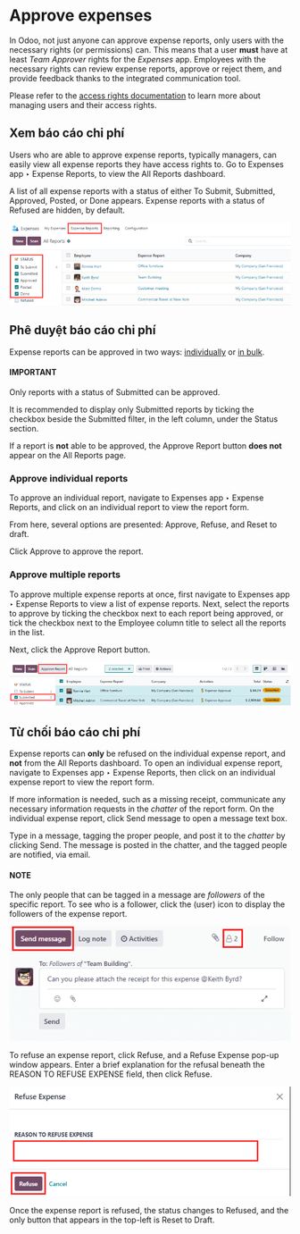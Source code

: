 # Approve expenses

In Odoo, not just anyone can approve expense reports, only users with the necessary rights (or
permissions) can. This means that a user **must** have at least *Team Approver* rights for the
*Expenses* app. Employees with the necessary rights can review expense reports, approve or reject
them, and provide feedback thanks to the integrated communication tool.

Please refer to the [access rights documentation](../../general/users.md) to learn more
about managing users and their access rights.

## Xem báo cáo chi phí

Users who are able to approve expense reports, typically managers, can easily view all expense
reports they have access rights to. Go to Expenses app ‣ Expense Reports, to view
the All Reports dashboard.

A list of all expense reports with a status of either To Submit, Submitted,
Approved, Posted, or Done appears. Expense reports with a status
of Refused are hidden, by default.

![Reports to validate are found on the Reports to Approve page.](approve_expenses/expense-reports-list.png)

## Phê duyệt báo cáo chi phí

Expense reports can be approved in two ways: [individually](#expenses-individual) or [in
bulk](#expenses-multiple).

#### IMPORTANT
Only reports with a status of Submitted can be approved.

It is recommended to display only Submitted reports by ticking the checkbox beside
the Submitted filter, in the left column, under the Status section.

If a report is **not** able to be approved, the Approve Report button **does not**
appear on the All Reports page.

<a id="expenses-individual"></a>

### Approve individual reports

To approve an individual report, navigate to Expenses app ‣ Expense Reports, and
click on an individual report to view the report form.

From here, several options are presented: Approve,  Refuse, and
Reset to draft.

Click Approve to approve the report.

<a id="expenses-multiple"></a>

### Approve multiple reports

To approve multiple expense reports at once, first navigate to Expenses app ‣
Expense Reports to view a list of expense reports. Next, select the reports to approve by ticking
the checkbox next to each report being approved, or tick the checkbox next to the
Employee column title to select all the reports in the list.

Next, click the Approve Report button.

![Approve multiple reports by clicking the checkboxes next to each report.](approve_expenses/approve-report.png)

## Từ chối báo cáo chi phí

Expense reports can **only** be refused on the individual expense report, and **not** from the
All Reports dashboard. To open an individual expense report, navigate to
Expenses app ‣ Expense Reports, then click on an individual expense report to
view the report form.

If more information is needed, such as a missing receipt, communicate any necessary information
requests in the *chatter* of the report form. On the individual expense report, click
Send message to open a message text box.

Type in a message, tagging the proper people, and post it to the *chatter* by clicking
Send. The message is posted in the chatter, and the tagged people are notified, via
email.

#### NOTE
The only people that can be tagged in a message are *followers* of the specific report. To see
who is a follower, click the <i class="fa fa-user-o"></i> (user) icon to display the followers
of the expense report.

![Send messages in the chatter.](approve_expenses/chatter.png)

To refuse an expense report, click Refuse, and a Refuse Expense pop-up
window appears. Enter a brief explanation for the refusal beneath the REASON TO REFUSE
EXPENSE field, then click Refuse.

![Send messages in the chatter.](approve_expenses/refuse-expense.png)

Once the expense report is refused, the status changes to Refused, and the only button
that appears in the top-left is Reset to Draft.
